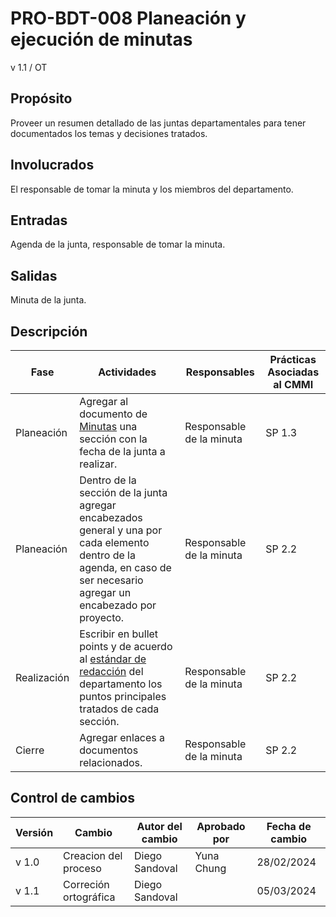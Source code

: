 # PRO-BDT-008 Planeación y ejecución de minutas

v 1.1 / OT

## Propósito

Proveer un resumen detallado de las juntas departamentales para tener documentados los temas y decisiones tratados.

## Involucrados

El responsable de tomar la minuta y los miembros del departamento.

## Entradas

Agenda de la junta, responsable de tomar la minuta.

## Salidas

Minuta de la junta.

## Descripción

| Fase        | Actividades                                                                                                                                                                                                                                 | Responsables             | Prácticas Asociadas al CMMI |
| ----------- | ------------------------------------------------------------------------------------------------------------------------------------------------------------------------------------------------------------------------------------------- | ------------------------ | --------------------------- |
| Planeación  | Agregar al documento de [Minutas](https://docs.google.com/document/d/1_WjhZCruXaudQRf0D56X0oacWRfliKoPoq-vEWokLpE/edit?usp=sharing) una sección con la fecha de la junta a realizar.                                                        | Responsable de la minuta | SP 1.3                      |
| Planeación  | Dentro de la sección de la junta agregar encabezados general y una por cada elemento dentro de la agenda, en caso de ser necesario agregar un encabezado por proyecto.                                                                      | Responsable de la minuta | SP 2.2                      |
| Realización | Escribir en bullet points y de acuerdo al [estándar de redacción](https://github.com/Black-Dot-2024/docs/wiki/EST%E2%80%90BDT%E2%80%90001-Redacci%C3%B3n-para-Documentos) del departamento los puntos principales tratados de cada sección. | Responsable de la minuta | SP 2.2                      |
| Cierre      | Agregar enlaces a documentos relacionados.                                                                                                                                                                                                  | Responsable de la minuta | SP 2.2                      |

## Control de cambios

| Versión | Cambio                | Autor del cambio | Aprobado por | Fecha de cambio |
| ------- | --------------------- | ---------------- | ------------ | --------------- |
| v 1.0   | Creacion del proceso  | Diego Sandoval   | Yuna Chung   | 28/02/2024      |
| v 1.1   | Correción ortográfica | Diego Sandoval   |              | 05/03/2024      |
